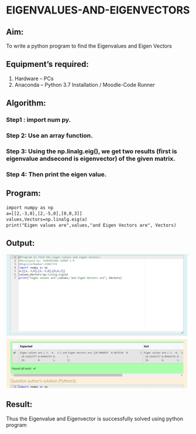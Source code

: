 # EIGENVALUES-AND-EIGENVECTORS
## Aim:
To write a python program to find the Eigenvalues and Eigen Vectors
## Equipment’s required:
1. 	Hardware – PCs
2. 	Anaconda – Python 3.7 Installation / Moodle-Code Runner
## Algorithm:
### Step1 : import num py.
### Step 2: Use an array function.
### Step 3: Using the np.linalg.eig(), we get two results (first is eigenvalue andsecond is eigenvector) of the given matrix.
### Step 4: Then print the eigen value.

## Program:
```
import numpy as np
a=[[2,-3,0],[2,-5,0],[0,0,3]]
values,Vectors=np.linalg.eig(a)
print("Eigen values are",values,"and Eigen Vectors are", Vectors)
```

## Output:
![image](https://raw.githubusercontent.com/sudharsanakumar18/EIGENVALUES-AND-EIGENVECTORS/main/maths%20exp%2004.png)
## Result:
Thus the Eigenvalue and Eigenvector is successfully solved using python program
